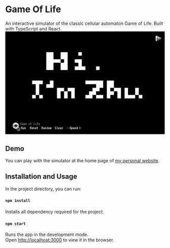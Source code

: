 # Game Of Life

An interactive simulator of the classic cellular automaton Game of Life. Built with TypeScript and React.
![](./src/assets/demo.gif)

## Demo

You can play with the simulator at the home page of [my personal website](https://zhuyanwei.com/).

## Installation and Usage

In the project directory, you can run:

#### `npm install`

Installs all dependency required for the project.
#### `npm start`

Runs the app in the development mode.\
Open [http://localhost:3000](http://localhost:3000) to view it in the browser.

